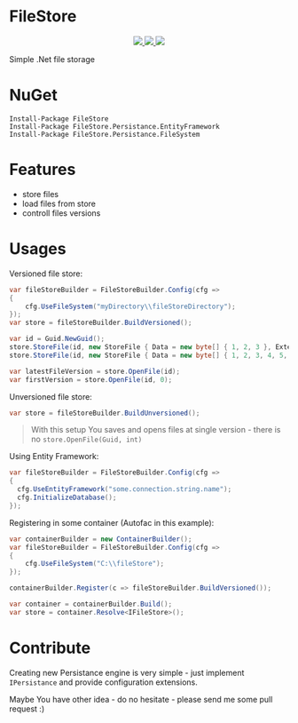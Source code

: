 # FileStore  

<p align="center">
    <a href="https://ci.appveyor.com/project/mgibas/filestore/branch/master">
        <img src="https://ci.appveyor.com/api/projects/status/g5l1ixdibke1p5j3/branch/master?svg=true"></img>
    </a>
    <a href="https://www.gitcheese.com/donate/users/530319/repos/33446979">
        <img src="https://s3.amazonaws.com/gitcheese-ui-master/images/badge.svg"></img>
    </a>
    <a href="https://www.nuget.org/packages/NUnit.Asserts.Compare/">
        <img src="https://img.shields.io/nuget/v/NUnit.Asserts.Compare.svg?style=flat-square"></img>
    </a>
</p>

Simple .Net file storage

NuGet
====
```
Install-Package FileStore
Install-Package FileStore.Persistance.EntityFramework
Install-Package FileStore.Persistance.FileSystem
```

Features
====
* store files
* load files from store
* controll files versions

Usages
====
Versioned file store:
```csharp
var fileStoreBuilder = FileStoreBuilder.Config(cfg =>
{
    cfg.UseFileSystem("myDirectory\\fileStoreDirectory");
});
var store = fileStoreBuilder.BuildVersioned();

var id = Guid.NewGuid();
store.StoreFile(id, new StoreFile { Data = new byte[] { 1, 2, 3 }, Extension = "txt" });
store.StoreFile(id, new StoreFile { Data = new byte[] { 1, 2, 3, 4, 5, 6 }, Extension = "txt" });

var latestFileVersion = store.OpenFile(id);
var firstVersion = store.OpenFile(id, 0);
```

Unversioned file store:
```csharp
var store = fileStoreBuilder.BuildUnversioned();
```
> With this setup You saves and opens files at single version - there is no ```store.OpenFile(Guid, int)```


Using Entity Framework:
```csharp
var fileStoreBuilder = FileStoreBuilder.Config(cfg =>
{
  cfg.UseEntityFramework("some.connection.string.name");
  cfg.InitializeDatabase();
});
```

Registering in some container (Autofac in this example):
```csharp
var containerBuilder = new ContainerBuilder();
var fileStoreBuilder = FileStoreBuilder.Config(cfg =>
{
    cfg.UseFileSystem("C:\\fileStore");
});

containerBuilder.Register(c => fileStoreBuilder.BuildVersioned());

var container = containerBuilder.Build();
var store = container.Resolve<IFileStore>();
```
Contribute
====
Creating new Persistance engine is very simple - just implement `IPersistance` and provide configuration extensions. 

Maybe You have other idea - do no hesitate - please send me some pull request :)

